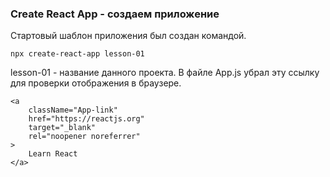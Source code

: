 ### Create React App - создаем приложение
Стартовый шаблон приложения был создан командой.
```
npx create-react-app lesson-01
```
lesson-01 - название данного проекта.
В файле App.js убрал эту ссылку для проверки отображения в браузере.
```
<a
    className="App-link"
    href="https://reactjs.org"
    target="_blank"
    rel="noopener noreferrer"
>
    Learn React
</a>
``` 